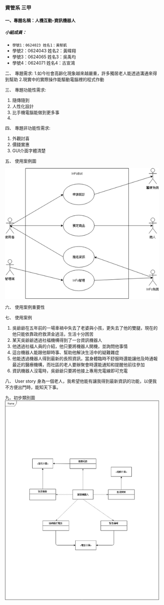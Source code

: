 ### 資管系 三甲

#### 一、專題名稱：人機互動-資訊機器人

##### 小組成員：
* `學號1：0624023 姓名1：黃郁凱`
* 學號2：0624043 姓名2：黃暐翔
* 學號3：0624065 姓名3：吳禹均
* 學號4：0624071 姓名4：古宣鴻

二、	專題需求:
1.如今社會高齡化現象越來越嚴重，許多獨居老人能透過溝通來得到幫助
2.現實中的實際操作能驅動電腦裡的程式作動

三、	專題功能性需求:
1.	隨傳隨到
2.	人性化設計
3.	比手機電腦能做到更多事
4.	
四、	專題非功能性需求:
1.	外觀討喜
2.	價錢實惠
3.	GUI介面字體清楚

五、	使用案例圖

![使用案例圖](使用案例圖.png "使用案例圖")

六、	使用案例重要性

七、	使用案例
1.	吳爺爺在五年前的一場車禍中失去了老婆與小孩，更失去了他的雙腿，現在的他只能依靠政府救濟金過活，生活十分困苦
2.	某天吳爺爺透過社福機構得到了一台資訊機器人
3.	他透過社福人員的介紹，他只要將機器人開機，並詢問他事情
4.	這台機器人能跟他聊時事、幫助他解決生活中的疑難雜症
5.	他能透過機器人得到最新的長照資訊，當身體臨時不舒服時還能讓他及時通報最近的醫療機構，而社區的老人要辦聚會時還能通知和提醒他前往參加
6.	資訊機器人沒電時，吳爺爺只要將他接上專用充電線即可充電

八、	User story
身為一個老人，我希望他能有讓我得到最新資訊的功能，以便我不方便出門時，能知天下事。

九、初步類別圖
![使用類別圖](使用類別圖.png "初步類別圖.png")

